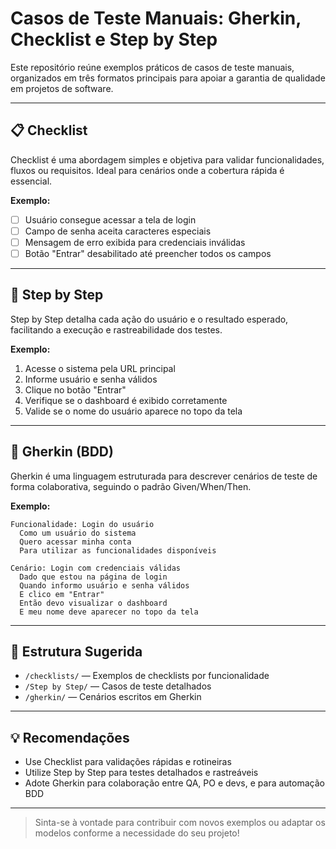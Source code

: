 # Casos de Teste Manuais: Gherkin, Checklist e Step by Step

Este repositório reúne exemplos práticos de casos de teste manuais, organizados em três formatos principais para apoiar a garantia de qualidade em projetos de software.

---

## 📋 Checklist

Checklist é uma abordagem simples e objetiva para validar funcionalidades, fluxos ou requisitos. Ideal para cenários onde a cobertura rápida é essencial.

**Exemplo:**
- [ ] Usuário consegue acessar a tela de login
- [ ] Campo de senha aceita caracteres especiais
- [ ] Mensagem de erro exibida para credenciais inválidas
- [ ] Botão "Entrar" desabilitado até preencher todos os campos

---

## 📝 Step by Step

Step by Step detalha cada ação do usuário e o resultado esperado, facilitando a execução e rastreabilidade dos testes.

**Exemplo:**
1. Acesse o sistema pela URL principal
2. Informe usuário e senha válidos
3. Clique no botão "Entrar"
4. Verifique se o dashboard é exibido corretamente
5. Valide se o nome do usuário aparece no topo da tela

---

## 🦋 Gherkin (BDD)

Gherkin é uma linguagem estruturada para descrever cenários de teste de forma colaborativa, seguindo o padrão Given/When/Then.

**Exemplo:**
```gherkin
Funcionalidade: Login do usuário
  Como um usuário do sistema
  Quero acessar minha conta
  Para utilizar as funcionalidades disponíveis

Cenário: Login com credenciais válidas
  Dado que estou na página de login
  Quando informo usuário e senha válidos
  E clico em "Entrar"
  Então devo visualizar o dashboard
  E meu nome deve aparecer no topo da tela
```

---

## 📁 Estrutura Sugerida

- `/checklists/` — Exemplos de checklists por funcionalidade
- `/Step by Step/` — Casos de teste detalhados
- `/gherkin/` — Cenários escritos em Gherkin

---

## 💡 Recomendações
- Use Checklist para validações rápidas e rotineiras
- Utilize Step by Step para testes detalhados e rastreáveis
- Adote Gherkin para colaboração entre QA, PO e devs, e para automação BDD

---

> Sinta-se à vontade para contribuir com novos exemplos ou adaptar os modelos conforme a necessidade do seu projeto!
